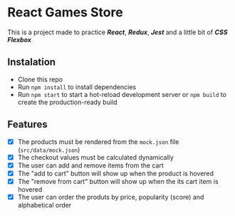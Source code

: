 # React Games Store

This is a project made to practice ***React***, ***Redux***, ***Jest*** and a little bit of ***CSS Flexbox***

## Instalation

- Clone this repo
- Run `npm install` to install dependencies
- Run `npm start` to start a hot-reload development server or `npm build` to create the production-ready build

## Features

- [x] The products must be rendered from the `mock.json` file (`src/data/mock.json`)
- [x] The checkout values must be calculated dynamically
- [x] The user can add and remove items from the cart
- [x] The "add to cart" button will show up when the product is hovered
- [x] The "remove from cart" button will show up when the its cart item is hovered
- [x] The user can order the produts by price, popularity (score) and alphabetical order
